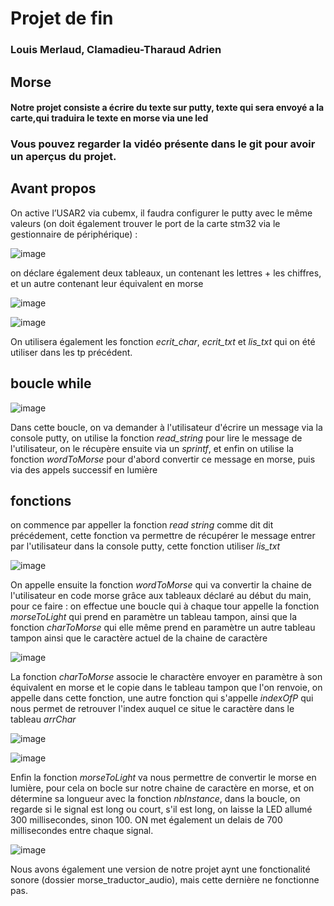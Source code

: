 # Projet de fin 

### Louis Merlaud, Clamadieu-Tharaud Adrien

## Morse

#### Notre projet consiste a écrire du texte sur putty, texte qui sera envoyé a la carte,qui traduira le texte en morse via une led

### Vous pouvez regarder la vidéo présente dans le git pour avoir un aperçus du projet.

## Avant propos
On active l’USAR2 via cubemx, il faudra configurer le putty avec le même valeurs
(on doit également trouver le port de la carte stm32 via le gestionnaire de périphérique) :

![image](https://user-images.githubusercontent.com/80094480/160366463-d9872563-6574-4f47-9133-d5daca2054d1.png)

on déclare également deux tableaux, un contenant les lettres + les chiffres, et un autre contenant leur équivalent en morse

![image](https://user-images.githubusercontent.com/80094480/160370230-73cc1728-2d1e-452c-af64-c6c63a0f52cf.png)

![image](https://user-images.githubusercontent.com/80094480/160370359-fb66a513-8f5e-424f-a0c6-7dc5b6b50b32.png)

On utilisera également les fonction *ecrit_char*, *ecrit_txt* et *lis_txt* qui on été utiliser dans les tp précédent.

## boucle while

![image](https://user-images.githubusercontent.com/80094480/160368217-0b3c25ff-e19e-4f7e-8d43-4af69d951c0b.png)

Dans cette boucle, on va demander à l'utilisateur d'écrire un message via la console putty,
on utilise la fonction *read_string* pour lire le message de l'utilisateur, on le récupère ensuite via un *sprintf*, 
et enfin on utilise la fonction *wordToMorse* pour d'abord convertir ce message en morse, puis via des appels successif en lumière

## fonctions
on commence par appeller la fonction *read string* comme dit dit précédement, cette fonction va permettre de récupérer le message entrer par l'utilisateur dans la console putty, cette fonction utiliser *lis_txt*

![image](https://user-images.githubusercontent.com/80094480/160454268-541e8b6e-d50b-4759-a6bb-d201818ef0a1.png)

On appelle ensuite la fonction *wordToMorse* qui va convertir la chaine de l'utilisateur en code morse grâce aux tableaux déclaré au début du main, pour ce faire :
on effectue une boucle qui à chaque tour appelle la fonction *morseToLight* qui prend en paramètre un tableau tampon, ainsi que la fonction *charToMorse* qui elle même prend en paramètre un autre tableau tampon ainsi que le caractère actuel de la chaine de caractère

![image](https://user-images.githubusercontent.com/80094480/160455757-4018f221-9937-4386-bdf5-4872357a2d46.png)

La fonction *charToMorse* associe le charactère envoyer en paramètre à son équivalent en morse et le copie dans le tableau tampon que l'on renvoie,
on appelle dans cette fonction, une autre fonction qui s'appelle *indexOfP* qui nous permet de retrouver l'index auquel ce situe le caractère dans le tableau *arrChar*

![image](https://user-images.githubusercontent.com/80094480/160455881-e8a56d27-fcf9-4396-9056-0f8d7a0df1b2.png)

![image](https://user-images.githubusercontent.com/80094480/160456658-8f2c0e57-6ddc-4446-a122-1d0809392a0d.png)

Enfin la fonction *morseToLight* va nous permettre de convertir le morse en lumière, pour cela on bocle sur notre chaine de caractère en morse, et on détermine sa longueur avec la fonction *nbInstance*, dans la boucle, on regarde si le signal est long ou court, s'il est long, on laisse la LED allumé 300 millisecondes, sinon 100.
ON met également un delais de 700 millisecondes entre chaque signal.

![image](https://user-images.githubusercontent.com/80094480/160457531-08d6e7e5-6524-4150-ba60-decd5d27dca3.png)


Nous avons également une version de notre projet aynt une fonctionalité sonore (dossier morse_traductor_audio), mais cette dernière ne fonctionne pas.
